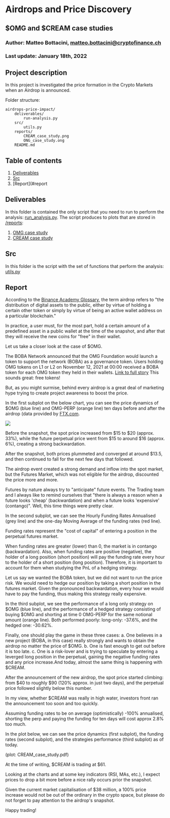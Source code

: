 # Airdrops and Price Discovery
## $OMG and $CREAM case studies

### Author: Matteo Bottacini, [matteo.bottacini@cryptofinance.ch](mailto:matteo.bottacini@cryptofinance.ch) 
### Last update: January 18th, 2022

## Project description
In this project is investigated the price formation in the Crypto Markets when an Airdrop is announced.

Folder structure:
~~~~
airdrops-price-impact/
    deliverables/
        run-analysis.py
    src/
        utils.py
    reports/
        CREAM_case_study.png
        ONG_case_study.ong
    README.md
~~~~

## Table of contents
1. [Deliverables](#deliverables)
2. [Src](#src)
3. [Report](#report

## Deliverables
In this folder is contained the only script that you need to run to perform the analysis: [run_analysis.py](/deliverables/run_analysis.py).
The script produces to plots that are stored in [/reports](/reports):
1. [OMG case study](/reports/OMG_case_study)
2. [CREAM case study](/reports/CREAM_case_study)

## Src
In this folder is the script with the set of functions that perform the analysis: [utils.py](/src/utils.py) 

## Report

According to the [Binance Academy Glossary](https://academy.binance.com/en/glossary/airdrop), the term airdrop refers to "the distribution of digital assets to the public, either by virtue of holding a certain other token or simply by virtue of being an active wallet address on a particular blockchain."

In practice, a user must, for the most part, hold a certain amount of a predefined asset in a public wallet at the time of the snapshot, and after that they will receive the new coins for "free" in their wallet.

Let us take a closer look at the case of $OMG.

The BOBA Network announced that the OMG Foundation would launch a token to support the network (BOBA) as a governance token.
Users holding OMG tokens on L1 or L2 on November 12, 2021 at 00:00 received a BOBA token for each OMG token they held in their wallets. 
[Link to full story](https://boba.network/token/)
This sounds great: free tokens!

But, as you might surmise, behind every airdrop is a great deal of marketing hype trying to create project awareness to boost the price.

In the first subplot on the below chart, you can see the price dynamics of $OMG (blue line) and OMG-PERP (orange line) ten days before and after the airdrop (data provided by [FTX.com](https://docs.ftx.com/#overview).

![](/reports/OMG_case_study)

Before the snapshot, the spot price increased from $15 to $20 (approx. 33%), while the future perpetual price went from $15 to around $16 (approx. 6%), creating a strong backwardation.

After the snapshot, both prices plummeted and converged at around $13.5, and then continued to fall for the next few days that followed.

The airdrop event created a strong demand and inflow into the spot market, but the Futures Market, which was not eligible for the airdrop, discounted the price more and more.

Futures by nature always try to "anticipate" future events. The Trading team and I always like to remind ourselves that "there is always a reason when a future looks 'cheap' (backwardation) and when a future looks 'expensive' (contango)". 
Well, this time things were pretty clear.

In the second subplot, we can see the Hourly Funding Rates Annualised (grey line) and the one-day Moving Average of the funding rates (red line).

Funding rates represent the "cost of capital" of entering a position in the perpetual futures market. 

When funding rates are greater (lower) than 0, the market is in contango (backwardation).
Also, when funding rates are positive (negative), the holder of a long position (short position) will pay the funding rate every hour to the holder of a short position (long position).
Therefore, it is important to account for them when studying the PnL of a hedging strategy.

Let us say we wanted the BOBA token, but we did not want to run the price risk. We would need to hedge our position by taking a short position in the futures market. Given the pronounced backwardation, every hour we would have to pay the funding, thus making this strategy really expensive.

In the third subplot, we see the performance of a long only strategy on $OMG (blue line), and the performance of a hedged strategy consisting of buying $OMG and shorting at time 0 OMG-PERP for the same notional amount (orange line). 
Both performed poorly: long-only: -37.6%, and the hedged one: -30.62%.

Finally, one should play the game in these three cases:
a. One believes in a new project (BOBA, in this case) really strongly and wants to obtain the airdrop no matter the price of $OMG.
b. One is fast enough to get out before it is too late.
c. One is a risk-lover and is trying to speculate by entering a leverged long position in the perpetual, gaining the negative funding rates and any price increase.And today, almost the same thing is happening with $CREAM.

After the announcement of the new airdrop, the spot price started climbing: from $40 to roughly $90 (120% approx. in just two days), and the perpetual price followed slightly below this number. 

In my view, whether $CREAM was really in high water, investors front ran the announcement too soon and too quickly.

Assuming funding rates to be on average (optimistically) -100% annualised, shorting the perp and paying the funding for ten days will cost approx 2.8% too much. 

In the plot below, we can see the price dynamics (first subplot), the funding rates (second subplot), and the strategies performance (third subplot) as of today.

(plot: CREAM_case_study.pdf)

At the time of writing, $CREAM is trading at $61. 

Looking at the charts and at some key indicators (RSI, MAs, etc.), I expect prices to drop a bit more before a nice rally occurs prior the snapshot.

Given the current market capitalisation of $38 million, a 100% price increase would not be out of the ordinary in the crypto space, but please do not forget to pay attention to the airdrop's snapshot.

Happy trading!
